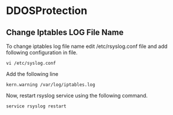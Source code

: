 # DDOSProtection


Change Iptables LOG File Name
-----------------------------

To change iptables log file name edit /etc/rsyslog.conf file and add following configuration in file.

`vi /etc/syslog.conf`

Add the following line

`kern.warning /var/log/iptables.log`

Now, restart rsyslog service using the following command.

`service rsyslog restart`

